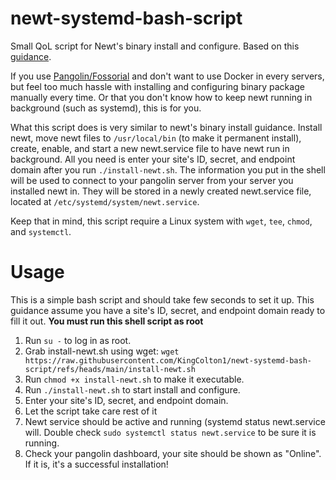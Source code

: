 # newt-systemd-bash-script
Small QoL script for Newt's binary install and configure. Based on this [guidance](https://docs.fossorial.io/Newt/install).

If you use [Pangolin/Fossorial](https://github.com/fosrl/pangolin) and don't want to use Docker in every servers, but feel too much hassle with installing and configuring binary package manually every time. Or that you don't know how to keep newt running in background (such as systemd), this is for you.

What this script does is very similar to newt's binary install guidance. Install newt, move newt files to `/usr/local/bin` (to make it permanent install), create, enable, and start a new newt.service file to have newt run in background. All you need is enter your site's ID, secret, and endpoint domain after you run `./install-newt.sh`. The information you put in the shell will be used to connect to your pangolin server from your server you installed newt in. They will be stored in a newly created newt.service file, located at `/etc/systemd/system/newt.service`.

Keep that in mind, this script require a Linux system with `wget`, `tee`, `chmod`, and `systemctl`.

# Usage
This is a simple bash script and should take few seconds to set it up. This guidance assume you have a site's ID, secret, and endpoint domain ready to fill it out. **You must run this shell script as root**
1. Run `su -` to log in as root.
2. Grab install-newt.sh using wget: `wget https://raw.githubusercontent.com/KingColton1/newt-systemd-bash-script/refs/heads/main/install-newt.sh`
3. Run `chmod +x install-newt.sh` to make it executable.
4. Run `./install-newt.sh` to start install and configure.
5. Enter your site's ID, secret, and endpoint domain.
6. Let the script take care rest of it
7. Newt service should be active and running (systemd status newt.service will. Double check `sudo systemctl status newt.service` to be sure it is running.
8. Check your pangolin dashboard, your site should be shown as "Online". If it is, it's a successful installation!

